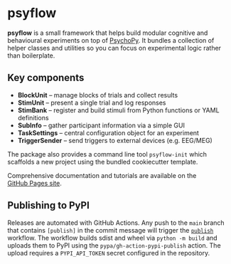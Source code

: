# psyflow

**psyflow** is a small framework that helps build modular cognitive and
behavioural experiments on top of
[PsychoPy](https://www.psychopy.org/).  It bundles a collection of helper
classes and utilities so you can focus on experimental logic rather than
boilerplate.

## Key components

- **BlockUnit** – manage blocks of trials and collect results
- **StimUnit** – present a single trial and log responses
- **StimBank** – register and build stimuli from Python functions or YAML
  definitions
- **SubInfo** – gather participant information via a simple GUI
- **TaskSettings** – central configuration object for an experiment
- **TriggerSender** – send triggers to external devices (e.g. EEG/MEG)

The package also provides a command line tool `psyflow-init` which
scaffolds a new project using the bundled cookiecutter template.

Comprehensive documentation and tutorials are available on the
[GitHub&nbsp;Pages site](https://taskbeacon.github.io/psyflow/).

## Publishing to PyPI

Releases are automated with GitHub Actions. Any push to the `main` branch
that contains `[publish]` in the commit message will trigger the
[`publish`](.github/workflows/publish.yml) workflow. The workflow builds
sdist and wheel via `python -m build` and uploads them to PyPI using the
`pypa/gh-action-pypi-publish` action. The upload requires a
`PYPI_API_TOKEN` secret configured in the repository.


